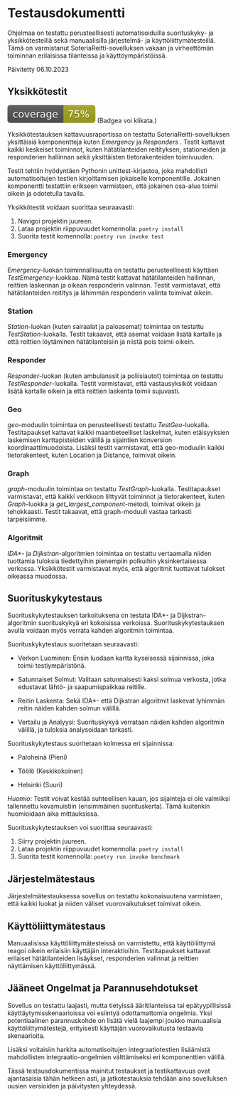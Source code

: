 # Testausdokumentti

Ohjelmaa on testattu perusteellisesti automatisoiduilla suorituskyky- ja yksikkötesteillä sekä manuaalisilla järjestelmä- ja käyttöliittymätesteillä. Tämä on varmistanut SoteriaReitti-sovelluksen vakaan ja virheettömän toiminnan erilaisissa tilanteissa ja käyttöympäristöissä.

Päivitetty 06.10.2023

## Yksikkötestit

[![Coverage Report](/docs/images/coverage.svg "Coverage Badge")](https://htmlpreview.github.io/?https://github.com/3nd3r1/soteriareitti/blob/main/docs/coverage/index.html)
(Badgea voi klikata.)

Yksikkötestauksen kattavuusraportissa on testattu SoteriaReitti-sovelluksen yksittäisiä komponentteja kuten _Emergency_ ja _Responders_ . Testit kattavat kaikki keskeiset toiminnot, kuten hätätilanteiden reitityksen, stationeiden ja responderien hallinnan sekä yksittäisten tietorakenteiden toimivuuden.

Testit tehtiin hyödyntäen Pythonin unittest-kirjastoa, joka mahdollisti automatisoitujen testien kirjoittamisen jokaiselle komponentille. Jokainen komponentti testattiin erikseen varmistaen, että jokainen osa-alue toimii oikein ja odotetulla tavalla.

Yksikkötestit voidaan suorittaa seuraavasti:

1. Navigoi projektin juureen.
2. Lataa projektin riippuvuudet komennolla:
   `poetry install`
3. Suorita testit komennolla:
   `poetry run invoke test`

### Emergency
_Emergency_-luokan toiminnallisuutta on testattu perusteellisesti käyttäen _TestEmergency_-luokkaa. Nämä testit kattavat hätätilanteiden hallinnan, reittien laskennan ja oikean responderin valinnan. Testit varmistavat, että hätätilanteiden reititys ja lähimmän responderin valinta toimivat oikein.

### Station
_Station_-luokan (kuten sairaalat ja paloasemat) toimintaa on testattu _TestStation_-luokalla. Testit takaavat, että asemat voidaan lisätä kartalle ja että reittien löytäminen hätätilanteisiin ja niistä pois toimii oikein.

### Responder
_Responder_-luokan (kuten ambulanssit ja poliisiautot) toimintaa on testattu _TestResponder_-luokalla. Testit varmistavat, että vastausyksiköt voidaan lisätä kartalle oikein ja että reittien laskenta toimii sujuvasti.

### Geo
_geo_-moduulin toimintaa on perusteellisesti testattu _TestGeo_-luokalla. Testitapaukset kattavat kaikki maantieteelliset laskelmat, kuten etäisyyksien laskemisen karttapisteiden välillä ja sijaintien konversion koordinaattimuodoista. Lisäksi testit varmistavat, että geo-moduulin kaikki tietorakenteet, kuten Location ja Distance, toimivat oikein.

### Graph
_graph_-moduulin toimintaa on testattu _TestGraph_-luokalla. Testitapaukset varmistavat, että kaikki verkkoon liittyvät toiminnot ja tietorakenteet, kuten _Graph_-luokka ja *get_largest_component*-metodi, toimivat oikein ja tehokkaasti. Testit takaavat, että graph-moduuli vastaa tarkasti tarpeisiimme.

### Algoritmit
_IDA*_- ja _Dijkstran_-algoritmien toimintaa on testattu vertaamalla niiden tuottamia tuloksia tiedettyihin pienempiin polkuihin yksinkertaisessa verkossa. Yksikkötestit varmistavat myös, että algoritmit tuottavat tulokset oikeassa muodossa.

## Suorituskykytestaus

Suorituskykytestauksen tarkoituksena on testata IDA\*- ja Dijkstran-algoritmin suorituskykyä eri kokoisissa verkoissa. 
Suorituskykytestauksen avulla voidaan myös verrata kahden algoritmin toimintaa.

Suorituskykytestaus suoritetaan seuraavasti:

- Verkon Luominen: Ensin luodaan kartta kyseisessä sijainnissa, joka toimii testiympäristönä.

- Satunnaiset Solmut: Valitaan satunnaisesti kaksi solmua verkosta, jotka edustavat lähtö- ja saapumispaikkaa reitille.

- Reitin Laskenta: Sekä IDA*- että Dijkstran algoritmit laskevat lyhimmän reitin näiden kahden solmun välillä.

- Vertailu ja Analyysi: Suorituskykyä verrataan näiden kahden algoritmin välillä, ja tuloksia analysoidaan tarkasti. 

Suorituskykytestaus suoritetaan kolmessa eri sijainnissa:

- Paloheinä (Pieni)

- Töölö (Keskikokoinen)

- Helsinki (Suuri)

_Huomio_: Testit voivat kestää suhteellisen kauan, jos sijainteja ei ole valmiiksi tallennettu kovamuistiin (ensimmäinen suorituskerta). 
Tämä kuitenkin huomioidaan aika mittauksissa.

Suorituskykytestauksen voi suorittaa seuraavasti:

1. Siirry projektin juureen.
2. Lataa projektin riippuvuudet komennolla: `poetry install`
3. Suorita testit komennolla: `poetry run invoke benchmark`

## Järjestelmätestaus

Järjestelmätestauksessa sovellus on testattu kokonaisuutena varmistaen, että kaikki luokat ja niiden väliset vuorovaikutukset toimivat oikein.

## Käyttöliittymätestaus

Manuaalisissa käyttöliittymätesteissä on varmistettu, että käyttöliittymä reagoi oikein erilaisiin käyttäjän interaktioihin. Testitapaukset kattavat erilaiset hätätilanteiden lisäykset, responderien valinnat ja reittien näyttämisen käyttöliittymässä.

## Jääneet Ongelmat ja Parannusehdotukset

Sovellus on testattu laajasti, mutta tietyissä ääritilanteissa tai epätyypillisissä käyttäytymisskenaarioissa voi esiintyä odottamattomia ongelmia. Yksi potentiaalinen parannuskohde on lisätä vielä laajempi joukko manuaalisia käyttöliittymätestejä, erityisesti käyttäjän vuorovaikutusta testaavia skenaarioita.

Lisäksi voitaisiin harkita automatisoitujen integraatiotestien lisäämistä mahdollisten integraatio-ongelmien välttämiseksi eri komponenttien välillä.

Tässä testausdokumentissa mainitut testaukset ja testikattavuus ovat ajantasaisia tähän hetkeen asti, ja jatkotestauksia tehdään aina sovelluksen uusien versioiden ja päivitysten yhteydessä.
